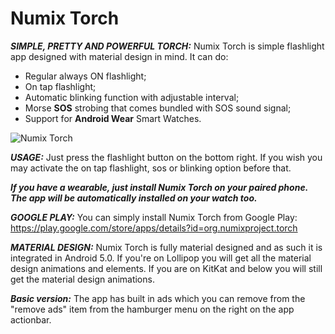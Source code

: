 Numix Torch
======================
***SIMPLE, PRETTY AND POWERFUL TORCH:***
Numix Torch is simple flashlight app designed with material design in mind. It can do:
- Regular always ON flashlight;
- On tap flashlight;
- Automatic blinking function with adjustable interval;
- Morse <b>SOS</b> strobing that comes bundled with SOS sound signal;
- Support for <b>Android Wear</b> Smart Watches.

![Numix Torch](https://lh5.googleusercontent.com/-yu6iBXHmHsE/VK710KKjswI/AAAAAAAALkc/sMKj7t2w7as/w1024-h500-no/Untiled.png)

 
***USAGE:***
Just press the flashlight button on the bottom right. If you wish you may activate the on tap flashlight, sos or blinking option before that.

***If you have a wearable, just install Numix Torch on your paired phone. The app will be automatically installed on your watch too.***
 
***GOOGLE PLAY:***
You can simply install Numix Torch from Google Play: https://play.google.com/store/apps/details?id=org.numixproject.torch

***MATERIAL DESIGN:***
Numix Torch is fully material designed and as such it is integrated in Android 5.0. If you're on Lollipop you will get all the material design animations and elements. If you are on KitKat and below you will still get the material design animations.
 
***Basic version:***
The app has built in ads which you can remove from the "remove ads" item from the hamburger menu on the right on the app actionbar.

